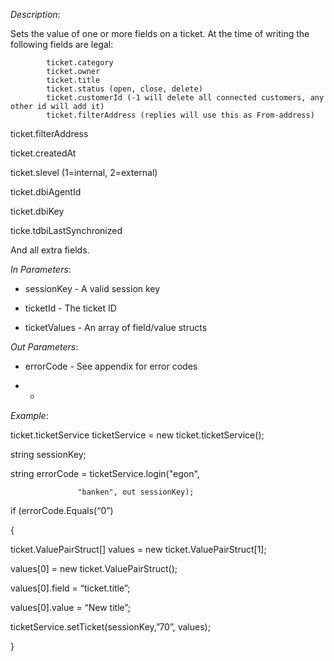 <properties date="2016-06-24"
SortOrder="177"
/>

*Description*:                                                    

Sets the value of one or more fields on a ticket. At the time of writing the following fields are legal:

 

            ticket.category
            ticket.owner
            ticket.title
            ticket.status (open, close, delete)
            ticket.customerId (-1 will delete all connected customers, any other id will add it)
            ticket.filterAddress (replies will use this as From-address)

ticket.filterAddress

ticket.createdAt

ticket.slevel (1=internal, 2=external)

ticket.dbiAgentId

ticket.dbiKey

ticke.tdbiLastSynchronized

 

And all extra fields.

 

                  

*In Parameters*:

* sessionKey      - A valid session key

* ticketId           - The ticket ID

* ticketValues    - An array of field/value structs

 

*Out Parameters*:

* errorCode  - See appendix for error codes

* *

*Example*:

ticket.ticketService ticketService = new ticket.ticketService();

 

string sessionKey;

string errorCode = ticketService.login("egon",

                   "banken", out sessionKey);

 

if (errorCode.Equals(“0”)

{

  ticket.ValuePairStruct\[\] values = new ticket.ValuePairStruct\[1\];

  values\[0\] = new ticket.ValuePairStruct();

  values\[0\].field = “ticket.title”;

  values\[0\].value = “New title”;

  ticketService.setTicket(sessionKey,”70”, values);

}
